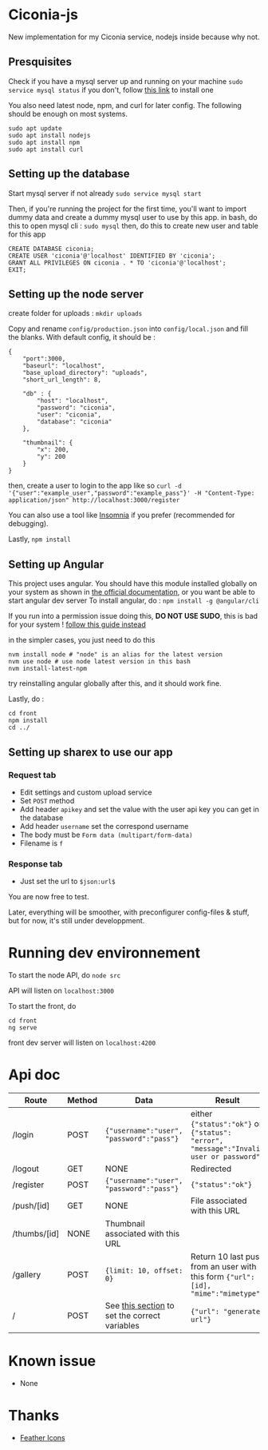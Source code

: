 # Ciconia-js

New implementation for my Ciconia service, nodejs inside because why not.

## Presquisites

Check if you have a mysql server up and running on your machine
`sudo service mysql status`
if you don't, follow [this link](https://linuxize.com/post/how-to-install-mariadb-on-ubuntu-18-04/) to install one

You also need latest node, npm, and curl for later config.
The following should be enough on most systems.
```
sudo apt update
sudo apt install nodejs
sudo apt install npm
sudo apt install curl
```

## Setting up the database

Start mysql server if not already
`sudo service mysql start`

Then, if you're running the project for the first time, you'll want to import dummy data and create a dummy mysql user to use by this app.
in bash, do this to open mysql cli :
`sudo mysql`
then, do this to create new user and table for this app
```
CREATE DATABASE ciconia;
CREATE USER 'ciconia'@'localhost' IDENTIFIED BY 'ciconia';
GRANT ALL PRIVILEGES ON ciconia . * TO 'ciconia'@'localhost';
EXIT;
```

## Setting up the node server

create folder for uploads :
`mkdir uploads`

Copy and rename `config/production.json` into `config/local.json` and fill the blanks. With default config, it should be :
```
{
    "port":3000,
    "baseurl": "localhost",
    "base_upload_directory": "uploads",
    "short_url_length": 8,

    "db" : {
        "host": "localhost",
        "password": "ciconia",
        "user": "ciconia",
        "database": "ciconia"
    },

    "thumbnail": {
        "x": 200,
        "y": 200
    }
}
```

then, create a user to login to the app like so
`curl -d '{"user":"example_user","password":"example_pass"}' -H "Content-Type: application/json" http://localhost:3000/register`

You can also use a tool like [Insomnia](https://insomnia.rest/) if you prefer (recommended for debugging).

Lastly, `npm install`

## Setting up Angular

This project uses angular. You should have this module installed globally on your system as shown in [the official documentation](https://angular.io/guide/setup-local), or you want be able to start angular dev server
To install angular, do :
`npm install -g @angular/cli`

If you run into a permission issue doing this, **DO NOT USE SUDO**, this is bad for your system !
[follow this guide instead](https://docs.npmjs.com/resolving-eacces-permissions-errors-when-installing-packages-globally)

in the simpler cases, you just need to do this

```
nvm install node # "node" is an alias for the latest version
nvm use node # use node latest version in this bash
nvm install-latest-npm
```

try reinstalling angular globally after this, and it should work fine.

Lastly, do :
```
cd front
npm install
cd ../
```

## Setting up sharex to use our app

### Request tab

* Edit settings and custom upload service
* Set `POST` method
* Add header `apikey` and set the value with the user api key you can get in the database
* Add header `username` set the correspond username
* The body must be `Form data (multipart/form-data)`
* Filename is `f`


### Response tab

* Just set the url to `$json:url$`

You are now free to test.

Later, everything will be smoother, with preconfigurer config-files & stuff, but for now, it's still under developpment.

# Running dev environnement

To start the node API, do
`node src`

API will listen on `localhost:3000`

To start the front, do
```
cd front
ng serve
```

front dev server will listen on `localhost:4200`

# Api doc

| Route | Method | Data | Result |
| ----- | ------ | ---- | ------ |
| /login | POST | `{"username":"user", "password":"pass"}` | either `{"status":"ok"}` or `{"status": "error", "message":"Invalid user or password"}` |
| /logout | GET | NONE | Redirected |
| /register | POST | `{"username":"user", "password":"pass"}` | `{"status":"ok"}`|
| /push/[id] | GET | NONE | File associated with this URL |
| /thumbs/[id] | NONE | Thumbnail associated with this URL |
| /gallery | POST | `{limit: 10, offset: 0}` | Return 10 last push from an user with this form `{"url":[id], "mime":"mimetype"}` |
| / | POST | See [this section](#request-tab) to set the correct variables | `{"url": "generated url"}` | 

# Known issue

* None

# Thanks

* [Feather Icons](https://github.com/feathericons/feather)
